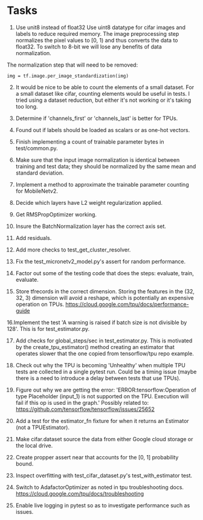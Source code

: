 
Tasks
=====
1. Use unit8 instead of float32
Use uint8 datatype for cifar images and labels to reduce required memory.
The image preprocessing step normalizes the pixel values to [0, 1) and thus 
converts the data to float32. To switch to 8-bit we will lose any benefits of
data normalization.

The normalization step that will need to be removed:

    img = tf.image.per_image_standardization(img)
    
2. It would be nice to be able to count the elements of a small dataset.
For a small dataset like cifar, counting elements would be useful in tests. I 
tried using a dataset reduction, but either it's not working or it's taking too 
long.

3. Determine if 'channels_first' or 'channels_last' is better for TPUs.

4. Found out if labels should be loaded as scalars or as one-hot vectors. 

5. Finish implementing a count of trainable parameter bytes in test/common.py. 

6. Make sure that the input image normalization is identical between training
and test data; they should be normalized by the same mean and standard 
deviation.

7. Implement a method to approximate the trainable parameter counting for 
MobileNetv2.

8. Decide which layers have L2 weight regularization applied.

9. Get RMSPropOptimizer working.

10. Insure the BatchNormalization layer has the correct axis set.

11. Add residuals.

12. Add more checks to test_get_cluster_resolver.

13. Fix the test_micronetv2_model.py's assert for random performance.

14. Factor out some of the testing code that does the steps:
        evaluate, train, evaluate.
        
15. Store tfrecords in the correct dimension. Storing the features in the 
(32, 32, 3) dimension will avoid a reshape, which is potentially an expensive 
operation on TPUs. https://cloud.google.com/tpu/docs/performance-guide

16.Implement the test 'A warning is raised if batch size is not divisible by 
   128'. This is for test_estimator.py.
   
17. Add checks for global_steps/sec in test_estimator.py. This is motivated by
the create_tpu_estimator() method creating an estimator that operates slower
that the one copied from tensorflow/tpu repo example.

18. Check out why the TPU is becoming 'Unhealthy' when multiple TPU tests are
collected in a single pytest run. Could be a timing issue (maybe there is a 
need to introduce a delay between tests that use TPUs).

19. Figure out why we are getting the error: 
        'ERROR:tensorflow:Operation of type Placeholder (input_1) is not 
        supported on the TPU. Execution will fail if this op is used in the 
        graph.' 
Possibly related to: https://github.com/tensorflow/tensorflow/issues/25652

20. Add a test for the estimator_fn fixture for when it returns an Estimator
    (not a TPUEstimator).
    
21. Make cifar.dataset source the data from either Google cloud storage or the 
local drive.

22. Create propper assert near that accounts for the [0, 1] probability bound.

23. Inspect overfitting with test_cifar_dataset.py's test_with_estimator test.

24. Switch to AdafactorOptimizer as noted in tpu troubleshooting docs.
    https://cloud.google.com/tpu/docs/troubleshooting
    
25. Enable live logging in pytest so as to investigate performance such as
issues.
